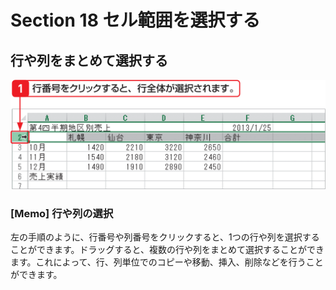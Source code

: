 # Section 18 セル範囲を選択する

## 行や列をまとめて選択する

![](001.png)

### [Memo] 行や列の選択

左の手順のように、行番号や列番号をクリックすると、1つの行や列を選択することができます。ドラッグすると、複数の行や列をまとめて選択することができます。これによって、行、列単位でのコピーや移動、挿入、削除などを行うことができます。
